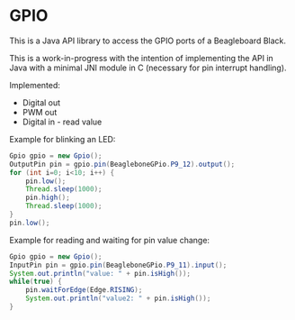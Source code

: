 GPIO
====

This is a Java API library to access the GPIO ports of a Beagleboard Black.

This is a work-in-progress with the intention of implementing the API in Java with a minimal JNI module in C (necessary
for pin interrupt handling).

Implemented:
* Digital out
* PWM out
* Digital in - read value

Example for blinking an LED:
```java
Gpio gpio = new Gpio();
OutputPin pin = gpio.pin(BeagleboneGPio.P9_12).output();
for (int i=0; i<10; i++) {
    pin.low();
    Thread.sleep(1000);
    pin.high();
    Thread.sleep(1000);
}
pin.low();
```

Example for reading and waiting for pin value change:
```java
Gpio gpio = new Gpio();
InputPin pin = gpio.pin(BeagleboneGPio.P9_11).input();
System.out.println("value: " + pin.isHigh());
while(true) {
    pin.waitForEdge(Edge.RISING);
    System.out.println("value2: " + pin.isHigh());
}
```
